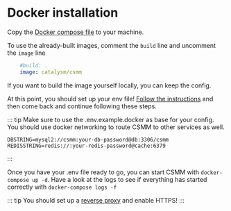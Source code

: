 # Docker installation




Copy the [Docker compose file](https://github.com/CatalysmsServerManager/7-days-to-die-server-manager/blob/master/docker-compose.yml) to your machine.

To use the already-built images, comment the `build` line and uncomment the `image` line

```yml
    #build: .
    image: catalysm/csmm
```

If you want to build the image yourself locally, you can keep the config.

At this point, you should set up your env file! [Follow the instructions](/en/CSMM/self-host/configuration.html) and then come back and continue following these steps.


::: tip
Make sure to use the .env.example.docker as base for your config. You should use docker networking to route CSMM to other services as well.

```
DBSTRING=mysql2://csmm:your-db-password@db:3306/csmm
REDISSTRING=redis://:your-redis-password@cache:6379
```
:::


Once you have your .env file ready to go, you can start CSMM with `docker-compose up -d`. Have a look at the logs to see if everything has started correctly with `docker-compose logs -f`

::: tip
You should set up a [reverse proxy](/en/CSMM/self-host/reverse-proxy.html) and enable HTTPS!
:::